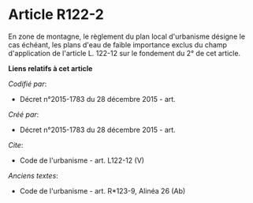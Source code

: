 # Article R122-2

En zone de montagne, le règlement du plan local d'urbanisme désigne le cas échéant, les plans d'eau de faible importance
exclus du champ d'application de l'article L. 122-12 sur le fondement du 2° de cet article.

**Liens relatifs à cet article**

_Codifié par_:

  - Décret n°2015-1783 du 28 décembre 2015 - art.

_Créé par_:

  - Décret n°2015-1783 du 28 décembre 2015 - art.

_Cite_:

  - Code de l'urbanisme - art. L122-12 (V)

_Anciens textes_:

  - Code de l'urbanisme - art. R*123-9, Alinéa 26 (Ab)
